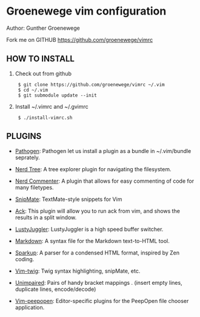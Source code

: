 Groenewege vim configuration
============================

Author: Gunther Groenewege

Fork me on GITHUB  https://github.com/groenewege/vimrc

HOW TO INSTALL
--------------

1. Check out from github

        $ git clone https://github.com/groenewege/vimrc ~/.vim
        $ cd ~/.vim
        $ git submodule update --init

2. Install ~/.vimrc and ~/.gvimrc

        $ ./install-vimrc.sh

PLUGINS
-------

* [Pathogen](http://www.vim.org/scripts/script.php?script_id=2332): Pathogen let us install a plugin as a bundle in ~/.vim/bundle seprately.

* [Nerd Tree](http://www.vim.org/scripts/script.php?script_id=1658): A tree explorer plugin for navigating the filesystem.

* [Nerd Commenter](http://www.vim.org/scripts/script.php?script_id=1218): A plugin that allows for easy commenting of code for many filetypes. 

* [SnipMate](http://www.vim.org/scripts/script.php?script_id=2540): TextMate-style snippets for Vim

* [Ack](http://www.vim.org/scripts/script.php?script_id=2572): This plugin will allow you to run ack from vim, and shows the results in a split window. 

* [LustyJuggler](http://www.vim.org/scripts/script.php?script_id=2050): LustyJuggler is a high speed buffer switcher.

* [Markdown](http://www.vim.org/scripts/script.php?script_id=1242): A syntax file for the Markdown text-to-HTML tool.

* [Sparkup](https://github.com/rstacruz/sparkup): A parser for a condensed HTML format, inspired by Zen coding.

* [Vim-twig](https://github.com/beyondwords/vim-twig): Twig syntax highlighting, snipMate, etc.

* [Unimpaired](http://www.vim.org/scripts/script.php?script_id=1590): Pairs of handy bracket mappings . (insert empty lines, duplicate lines, encode/decode)

* [Vim-peepopen](https://github.com/topfunky/PeepOpen-EditorSupport): Editor-specific plugins for the PeepOpen file chooser application.



